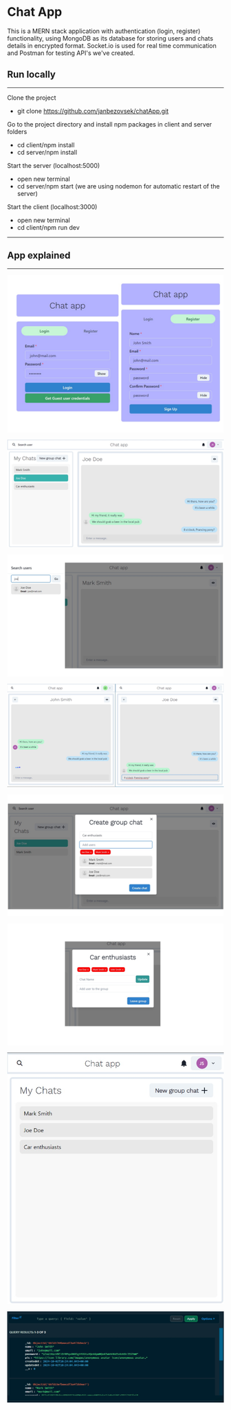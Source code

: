 # Chat App

This is a MERN stack application with authentication (login, register) functionality,
using MongoDB as its database for storing users and chats details in encrypted format.
Socket.io is used for real time communication and Postman for testing API's we've created.

## Run locally
---

Clone the project
- git clone https://github.com/janbezovsek/chatApp.git

Go to the project directory and install npm packages
in client and server folders 
- cd client/npm install
- cd server/npm install

Start the server (localhost:5000)
- open new terminal
- cd server/npm start (we are using nodemon for automatic restart of the server)

Start the client (localhost:3000)
- open new terminal
- cd client/npm run dev

---

## App explained
---

![Alt text](images/chat2.jpg)


![Alt text](images/chat9.jpg)


![Alt text](images/chat3.jpg)


![Alt text](images/chat6.jpg)


![Alt text](images/chat4.jpg)


![Alt text](images/chat5.jpg)


![Alt text](images/chat7.jpg)


![Alt text](images/chat8.jpg)


